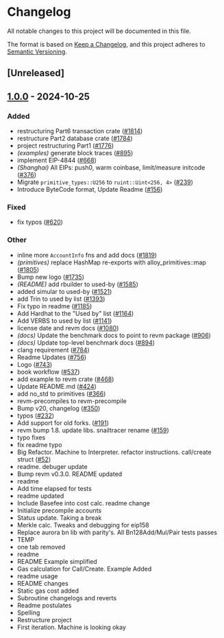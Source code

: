 # Changelog

All notable changes to this project will be documented in this file.

The format is based on [Keep a Changelog](https://keepachangelog.com/en/1.0.0/),
and this project adheres to [Semantic Versioning](https://semver.org/spec/v2.0.0.html).

## [Unreleased]

## [1.0.0](https://github.com/alessandromazza98/revm/releases/tag/revm-state-v1.0.0) - 2024-10-25

### Added

- restructuring Part6 transaction crate ([#1814](https://github.com/alessandromazza98/revm/pull/1814))
- restructure Part2 database crate ([#1784](https://github.com/alessandromazza98/revm/pull/1784))
- project restructuring Part1 ([#1776](https://github.com/alessandromazza98/revm/pull/1776))
- *(examples)* generate block traces ([#895](https://github.com/alessandromazza98/revm/pull/895))
- implement EIP-4844 ([#668](https://github.com/alessandromazza98/revm/pull/668))
- *(Shanghai)* All EIPs: push0, warm coinbase, limit/measure initcode ([#376](https://github.com/alessandromazza98/revm/pull/376))
- Migrate `primitive_types::U256` to `ruint::Uint<256, 4>` ([#239](https://github.com/alessandromazza98/revm/pull/239))
- Introduce ByteCode format, Update Readme ([#156](https://github.com/alessandromazza98/revm/pull/156))

### Fixed

- fix typos ([#620](https://github.com/alessandromazza98/revm/pull/620))

### Other

- inline more `AccountInfo` fns and add docs ([#1819](https://github.com/alessandromazza98/revm/pull/1819))
- *(primitives)* replace HashMap re-exports with alloy_primitives::map ([#1805](https://github.com/alessandromazza98/revm/pull/1805))
- Bump new logo ([#1735](https://github.com/alessandromazza98/revm/pull/1735))
- *(README)* add rbuilder to used-by ([#1585](https://github.com/alessandromazza98/revm/pull/1585))
- added simular to used-by ([#1521](https://github.com/alessandromazza98/revm/pull/1521))
- add Trin to used by list ([#1393](https://github.com/alessandromazza98/revm/pull/1393))
- Fix typo in readme ([#1185](https://github.com/alessandromazza98/revm/pull/1185))
- Add Hardhat to the "Used by" list ([#1164](https://github.com/alessandromazza98/revm/pull/1164))
- Add VERBS to used by list ([#1141](https://github.com/alessandromazza98/revm/pull/1141))
- license date and revm docs ([#1080](https://github.com/alessandromazza98/revm/pull/1080))
- *(docs)* Update the benchmark docs to point to revm package ([#906](https://github.com/alessandromazza98/revm/pull/906))
- *(docs)* Update top-level benchmark docs ([#894](https://github.com/alessandromazza98/revm/pull/894))
- clang requirement ([#784](https://github.com/alessandromazza98/revm/pull/784))
- Readme Updates ([#756](https://github.com/alessandromazza98/revm/pull/756))
- Logo ([#743](https://github.com/alessandromazza98/revm/pull/743))
- book workflow ([#537](https://github.com/alessandromazza98/revm/pull/537))
- add example to revm crate ([#468](https://github.com/alessandromazza98/revm/pull/468))
- Update README.md ([#424](https://github.com/alessandromazza98/revm/pull/424))
- add no_std to primitives ([#366](https://github.com/alessandromazza98/revm/pull/366))
- revm-precompiles to revm-precompile
- Bump v20, changelog ([#350](https://github.com/alessandromazza98/revm/pull/350))
- typos ([#232](https://github.com/alessandromazza98/revm/pull/232))
- Add support for old forks. ([#191](https://github.com/alessandromazza98/revm/pull/191))
- revm bump 1.8. update libs. snailtracer rename ([#159](https://github.com/alessandromazza98/revm/pull/159))
- typo fixes
- fix readme typo
- Big Refactor. Machine to Interpreter. refactor instructions. call/create struct ([#52](https://github.com/alessandromazza98/revm/pull/52))
- readme. debuger update
- Bump revm v0.3.0. README updated
- readme
- Add time elapsed for tests
- readme updated
- Include Basefee into cost calc. readme change
- Initialize precompile accounts
- Status update. Taking a break
- Merkle calc. Tweaks and debugging for eip158
- Replace aurora bn lib with parity's. All Bn128Add/Mul/Pair tests passes
- TEMP
- one tab removed
- readme
- README Example simplified
- Gas calculation for Call/Create. Example Added
- readme usage
- README changes
- Static gas cost added
- Subroutine changelogs and reverts
- Readme postulates
- Spelling
- Restructure project
- First iteration. Machine is looking okay
